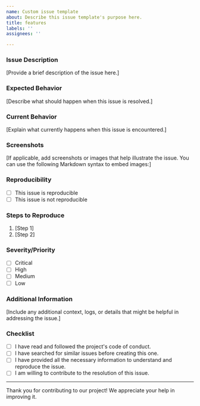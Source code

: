 ```yaml
---
name: Custom issue template
about: Describe this issue template's purpose here.
title: features
labels: ''
assignees: ''

---
```


### Issue Description

[Provide a brief description of the issue here.]

### Expected Behavior

[Describe what should happen when this issue is resolved.]

### Current Behavior

[Explain what currently happens when this issue is encountered.]

### Screenshots

[If applicable, add screenshots or images that help illustrate the issue. You can use the following Markdown syntax to embed images:]

### Reproducibility

-   [ ] This issue is reproducible
-   [ ] This issue is not reproducible

### Steps to Reproduce

1. [Step 1]
2. [Step 2]

### Severity/Priority

-   [ ] Critical
-   [ ] High
-   [ ] Medium
-   [ ] Low

### Additional Information

[Include any additional context, logs, or details that might be helpful in addressing the issue.]

### Checklist

-   [ ] I have read and followed the project's code of conduct.
-   [ ] I have searched for similar issues before creating this one.
-   [ ] I have provided all the necessary information to understand and reproduce the issue.
-   [ ] I am willing to contribute to the resolution of this issue.

---

Thank you for contributing to our project! We appreciate your help in improving it.
